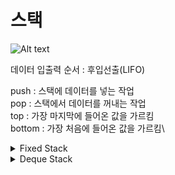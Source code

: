 # 스택
![Alt text](http://lh4.ggpht.com/-yPC1y5pyEK8/UI5YdsZz_oI/AAAAAAAAA1Y/zSzytUOxVWA/clip_image001_thumb%25255B1%25255D.gif?imgmax=800)

데이터 입출력 순서 : 후입선출(LIFO)

push : 스택에 데이터를 넣는 작업 \
pop : 스택에서 데이터를 꺼내는 작업 \
top : 가장 마지막에 들어온 값을 가르킴 \
bottom : 가장 처음에 들어온 값을 가르킴\
<details>
    <summary>Fixed Stack</summary>

### [Fixed Stack](./fixed_stack) 구현 내용
#### 변수
> `stk` : 스택으로 사용할 변수명 \
> `capacity` : 스택의 최대 크기 len(stk)랑 같음 \
> `ptr` : 스택 포인터


#### 메소드
> `pop` : 가장 마지막에 들어온 원소 삭제 \
> `push` : 가장 마지막에 들어온 데이터 위에 삽입 \
> `is_empty` : 스택이 비어 있으면 True 아니면 False \
> `is_full` : 스택이 가득 차 있으면 True 아니면 False \
> `find` : 데이터를 검색 있으면 해당 index 반환 없으면 -1\
> `count` : 데이터의 개수를 구함\
> `dump` : 덤프(스택 안의 모든 데이터를 바닥부터 꼭대기 순으로 출력)\
> `__contains__` :
> `__len__` : 스택에 들어있는 데이터의 개수를 반환 \
> `__init__` : capacity 만큼의 크기를 가진 리스트형 스택 skt 를 생성
</details>

<details>
    <summary>Deque Stack</summary>
Hello
</details>